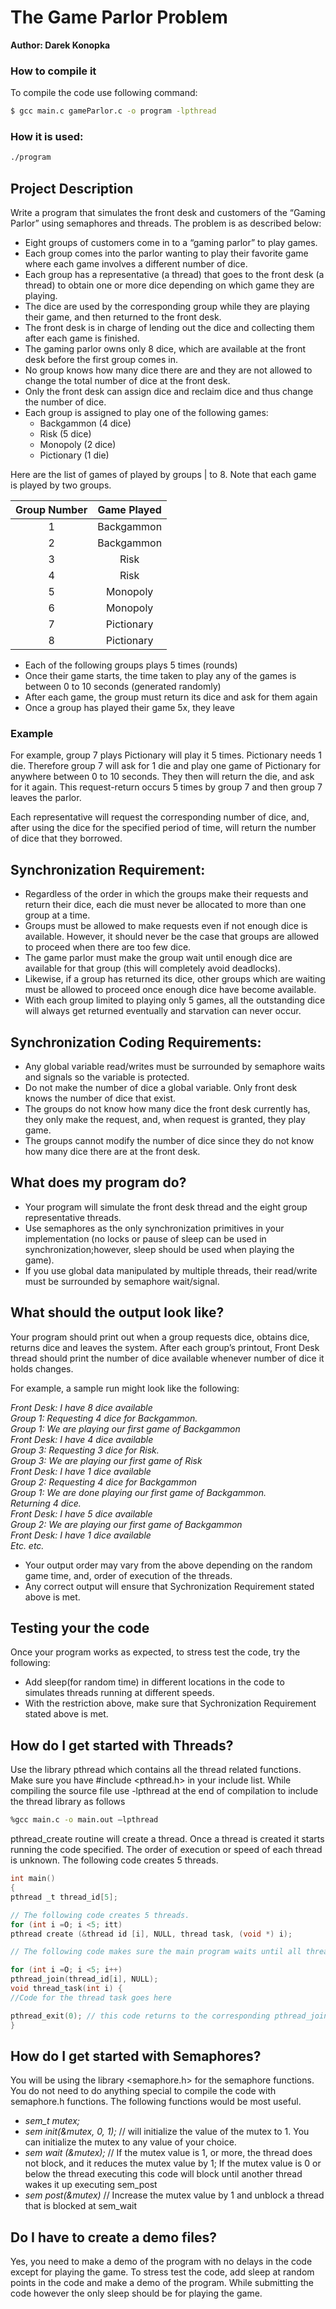 # The Game Parlor Problem
**Author: Darek Konopka**

### How to compile it
To compile the code use following command:
```bash
$ gcc main.c gameParlor.c -o program -lpthread
```
### How it is used:
```bash 
./program 
```

## Project Description
Write a program that simulates the front desk and customers of the “Gaming Parlor” using
semaphores and threads. The problem is as described below:

- Eight groups of customers come in to a “gaming parlor” to play games. 
- Each group comes into the parlor wanting to play their favorite game where each game involves a different number of dice. 
- Each group has a representative (a thread) that goes to the front desk (a thread) to obtain one or more dice depending on which game they are playing. 
- The dice are used by the corresponding group while they are playing their game, and then returned to the front desk. 
- The front desk is in charge of lending out the dice and collecting them after each game is finished.
- The gaming parlor owns only 8 dice, which are available at the front desk before the first group
comes in. 
- No group knows how many dice there are and they are not allowed to change the total number of dice at the front desk. 
- Only the front desk can assign dice and reclaim dice and thus change the number of dice.
- Each group is assigned to play one of the following games: 
	- Backgammon (4 dice)
	- Risk (5 dice)
	- Monopoly (2 dice)
	- Pictionary (1 die)

Here are the list of games of played by groups | to 8. Note that each game is played by two
groups.

| Group Number | Game Played |
| :------:     | :-----:     |
| 1 		   | Backgammon  |
| 2 		   | Backgammon  |
| 3 		   |    Risk     |
| 4 		   |    Risk     |
| 5 		   |   Monopoly  |
| 6 		   |   Monopoly  |
| 7 		   | Pictionary  |
| 8 		   | Pictionary  |

- Each of the following groups plays 5 times (rounds) 
- Once their game starts, the time taken to play any of the games is between 0 to 10 seconds (generated randomly)
- After each game, the group must return its dice and ask for them again
- Once a group has played their game 5x, they leave

### Example 
For example, group 7 plays Pictionary will play it 5 times. Pictionary needs 1 die. Therefore group 7 will ask for 1 die and play one game of Pictionary for anywhere between 0 to 10 seconds. They then will return the die, and ask for it again. This request-return occurs 5 times by group 7 and then group 7 leaves the parlor. 

Each representative will request the corresponding number of dice, and, after using the dice for
the specified period of time, will return the number of dice that they borrowed.

## Synchronization Requirement: 
- Regardless of the order in which the groups make their requests and return their dice, each die must never be allocated to more than one group at a time.
- Groups must be allowed to make requests even if not enough dice is available. However, it should never be the case that groups are allowed to proceed when there are too few dice.
- The game parlor must make the group wait until enough dice are available for that group (this will completely avoid deadlocks).
- Likewise, if a group has returned its dice, other groups which are waiting must be allowed to proceed once enough dice have become available.
- With each group limited to playing only 5 games, all the outstanding dice will always get
returned eventually and starvation can never occur.

## Synchronization Coding Requirements: 
- Any global variable read/writes must be surrounded by semaphore waits and signals so the variable is protected.
- Do not make the number of dice a global variable. Only front desk knows the number of dice that exist.
- The groups do not know how many dice the front desk currently has, they only make the request, and, when request is granted, they play game.
- The groups cannot modify the number of dice since they do not know how many dice there are at the front desk.

## What does my program do?
- Your program will simulate the front desk thread and the eight group representative threads. 
- Use semaphores as the only synchronization primitives in your implementation (no locks or pause of sleep can be used in synchronization;however, sleep should be used when playing the game).
- If you use global data manipulated by multiple threads, their read/write must be surrounded by semaphore wait/signal.

## What should the output look like?
Your program should print out when a group requests dice, obtains dice, returns dice and leaves
the system. After each group’s printout, Front Desk thread should print the number of dice
available whenever number of dice it holds changes.

For example, a sample run might look like the following:

*Front Desk: I have 8 dice available*<br>
*Group 1: Requesting 4 dice for Backgammon.*<br>
*Group 1: We are playing our first game of Backgammon*<br>
*Front Desk: I have 4 dice available*<br>
*Group 3: Requesting 3 dice for Risk.*<br>
*Group 3: We are playing our first game of Risk*<br>
*Front Desk: I have 1 dice available*<br>
*Group 2: Requesting 4 dice for Backgammon*<br>
*Group 1: We are done playing our first game of Backgammon.* <br>
*Returning 4 dice.*<br>
*Front Desk: I have 5 dice available*<br>
*Group 2: We are playing our first game of Backgammon*<br>
*Front Desk: I have 1 dice available*<br>
*Etc. etc.*<br>


- Your output order may vary from the above depending on the random game time, and, order of execution of the threads. 
- Any correct output will ensure that Sychronization Requirement stated above is met.

## Testing your the code
Once your program works as expected, to stress test the code, try the following: 
- Add sleep(for random time) in different locations in the code to simulates threads running at different speeds.
- With the restriction above, make sure that Sychronization Requirement stated above is met.

## How do I get started with Threads?

Use the library pthread which contains all the thread related functions. Make sure you have
#include <pthread.h> in your include list. While compiling the source file use -lpthread at
the end of compilation to include the thread library as follows
```bash
%gcc main.c -o main.out —lpthread
```

pthread_create routine will create a thread. Once a thread is created it starts running the
code specified. The order of execution or speed of each thread is unknown. The following code
creates 5 threads.
```C
int main()
{
pthread _t thread_id[5];

// The following code creates 5 threads.
for (int i =O; i <5; itt)
pthread create (&thread id [i], NULL, thread task, (void *) i);

// The following code makes sure the main program waits until all threads have finished execution

for (int i =O; i <5; i++)
pthread_join(thread_id[i], NULL);
void thread_task(int i) {
//Code for the thread task goes here

pthread_exit(0); // this code returns to the corresponding pthread_join issued in main()
}
```

## How do I get started with Semaphores?
You will be using the library <semaphore.h> for the semaphore functions. You do not need to do
anything special to compile the code with semaphore.h functions. The following functions would
be most useful.
- *sem_t mutex;*
- *sem init(&mutex, 0, 1);* // will initialize the value of the mutex to 1. You can initialize the mutex to any value of your choice.
- *sem wait (&mutex);* // If the mutex value is 1, or more, the thread does not block, and it reduces the mutex value by 1; If the mutex value is 0 or below the thread executing this code will block until another thread wakes it up executing sem_post
- *sem post(&mutex)* // Increase the mutex value by 1 and unblock a thread that is blocked at sem_wait

## Do I have to create a demo files?
Yes, you need to make a demo of the program with no delays in the code except for playing the game. To stress test the code, add sleep at random points in the code and make a demo of the program. While submitting the code however the only sleep should be for playing the game.



